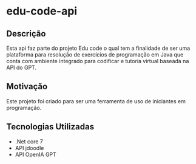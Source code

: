 # edu-code-api

## Descrição
Esta api faz parte do projeto Edu code o qual tem a finalidade de ser uma plataforma para resolução de exercícios de programação em Java que conta com ambiente integrado para codificar e tutoria virtual baseada na API do GPT.

## Motivação
Este projeto foi criado para ser uma ferramenta de uso de iniciantes em programação.

## Tecnologias Utilizadas
- .Net core 7
- API jdoodle
- API OpenIA GPT 


